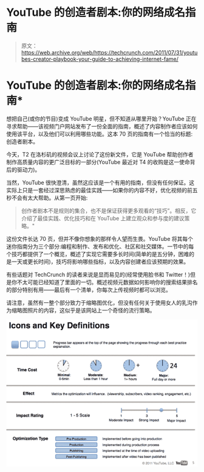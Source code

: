 # YouTube 的创造者剧本:你的网络成名指南

> 原文：<https://web.archive.org/web/https://techcrunch.com/2011/07/31/youtubes-creator-playbook-your-guide-to-achieving-internet-fame/>

# YouTube 的创造者剧本:你的网络成名指南*

想把自己(或你的节目)变成 YouTube 明星，但不知道从哪里开始？YouTube 正在寻求帮助——该视频门户网站发布了一份全面的指南，概述了内容制作者应该如何使用该平台，以及他们可以利用哪些功能。这本 70 页的指南有一个恰当的标题:创造者剧本。

今天，T2 在洛杉矶的视频会议上讨论了这份新文件，它是 YouTube 帮助创作者制作高质量内容的更广泛目标的一部分(YouTube 最近对 T4 的收购是这一使命背后的驱动力)。

当然，YouTube 很快澄清，虽然这应该是一个有用的指南，但没有任何保证。这实际上只是一套经过深思熟虑的最佳实践——如果你的内容不好，优化视频的前五秒不会有太大帮助。从第一页开始:

> 创作者剧本不是规则的集合，也不是保证获得更多观看的“技巧”。相反，它介绍了最佳实践、优化技巧和在 YouTube 上建立观众和参与度的建议策略。"

这份文件长达 70 页，但并不像你想象的那样令人望而生畏。YouTube 将其每个迷你指南分为三个部分:编程和制作、发布和优化、社区和社交媒体。一节中的每个技巧都提供了一个概览，概述了实现它需要多长时间(简单的是五分钟，困难的是一天或更长时间)，技巧将影响哪些指标，以及内容创建者应该预期的效果。

有些话题对 TechCrunch 的读者来说是显而易见的(经常使用脸书和 Twitter！)但是你不太可能已经知道了里面的一切。概述视频元数据如何影响你的搜索结果排名的部分特别有用——最后有一个清单，你每次上传视频时都可以浏览。

请注意，虽然有一整个部分致力于缩略图优化，但没有任何关于使用女人的乳沟作为缩略图照片的内容，这似乎是该网站上一个奇怪的流行策略。

![](img/3a72f035a90f70d83e97d8d25ba24b0a.png)
